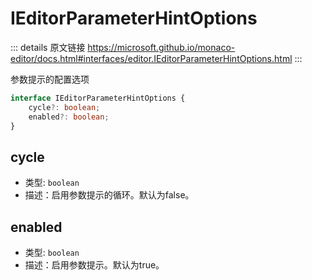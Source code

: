 # IEditorParameterHintOptions

<backTop />
        
::: details 原文链接
https://microsoft.github.io/monaco-editor/docs.html#interfaces/editor.IEditorParameterHintOptions.html
:::

参数提示的配置选项

```ts
interface IEditorParameterHintOptions {
    cycle?: boolean;
    enabled?: boolean;
}
```

## cycle
- 类型: `boolean`
- 描述：启用参数提示的循环。默认为false。
## enabled
- 类型: `boolean`
- 描述：启用参数提示。默认为true。